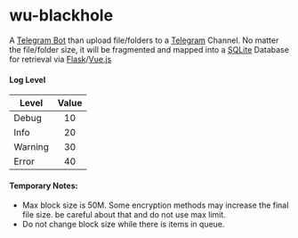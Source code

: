 # wu-blackhole
A [Telegram Bot](https://github.com/python-telegram-bot/python-telegram-bot) than upload file/folders to a [Telegram](https://telegram.org/) Channel. No matter the file/folder size, it will be fragmented and mapped into a [SQLite](https://www.sqlite.org) Database for retrieval via [Flask](https://palletsprojects.com/p/flask/)\/[Vue.js](https://vuejs.org/)




#### Log Level
|Level   |Value |
|--------|:----:|
|Debug   |  10  |
|Info    |  20  |
|Warning |  30  |
|Error   |  40  |



#### Temporary Notes:
* Max block size is 50M. Some encryption methods may increase the final file size. be careful about that and do not use max limit.
* Do not change block size while there is items in queue.